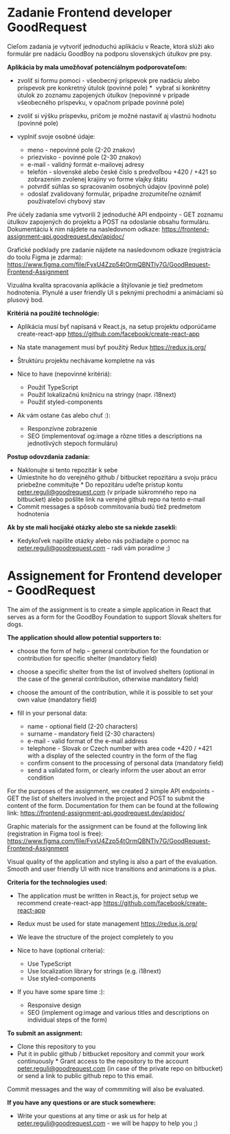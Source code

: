 # Zadanie Frontend developer GoodRequest

Cieľom zadania je vytvoriť jednoduchú aplikáciu v Reacte, ktorá slúži ako formulár pre nadáciu GoodBoy na podporu slovenských útulkov pre psy.

**Aplikácia by mala umožňovať potenciálnym podporovateľom:**

- zvoliť si formu pomoci - všeobecný príspevok pre nadáciu alebo príspevok pre konkretný útulok (povinné pole)
  \*  vybrať si konkrétny útulok zo zoznamu zapojených útulkov (nepovinné v prípade všeobecného príspevku, v opačnom prípade povinné pole)
- zvoliť si výšku príspevku, pričom je možné nastaviť aj vlastnú hodnotu (povinné pole)
- vyplniť svoje osobné údaje:

  - meno - nepovinné pole (2-20 znakov)
  - priezvisko - povinné pole (2-30 znakov)
  - e-mail - validný formát e-mailovej adresy
  - telefón - slovenské alebo české číslo s predvoľbou +420 / +421 so zobrazením zvolenej krajiny vo forme vlajky štátu
  - potvrdiť súhlas so spracovaním osobných údajov (povinné pole)
  - odoslať zvalidovaný formulár, prípadne zrozumiteľne oznámiť používateľovi chybový stav

Pre účely zadania sme vytvorili 2 jednoduché API endpointy - GET zoznamu útulkov zapojených do projektu a POST na odoslanie obsahu formuláru. Dokumentáciu k nim nájdete na nasledovnom odkaze: https://frontend-assignment-api.goodrequest.dev/apidoc/

Grafické podklady pre zadanie nájdete na nasledovnom odkaze (registrácia do toolu Figma je zdarma):
https://www.figma.com/file/FyxU4Zzp54tOrmQBNTly7G/GoodRequest-Frontend-Assignment

Vizuálna kvalita spracovania aplikácie a štýlovanie je tiež predmetom hodnotenia. Plynulé a user friendly UI s peknými prechodmi a animáciami sú plusový bod.

**Kritériá na použité technológie:**

- Aplikácia musí byť napísaná v React.js, na setup projektu odporúčame create-react-app https://github.com/facebook/create-react-app
- Na state management musí byť použitý Redux https://redux.js.org/
- Štruktúru projektu nechávame kompletne na vás
- Nice to have (nepovinné kritériá):

  - Použiť TypeScript
  - Použiť lokalizačnú knižnicu na stringy (napr. i18next)
  - Použiť styled-components

- Ak vám ostane čas alebo chuť :):

  - Responzívne zobrazenie
  - SEO (implementovať og:image a rôzne titles a descriptions na jednotlivých stepoch formuláru)

**Postup odovzdania zadania:**

- Naklonujte si tento repozitár k sebe
- Umiestnite ho do verejného github / bitbucket repozitáru a svoju prácu priebežne commitujte
  \* Do repozitáru udeľte prístup kontu peter.reguli@goodrequest.com (v prípade súkromného repo na bitbucket) alebo pošlite link na verejné github repo na tento e-mail
- Commit messages a spôsob commitovania budú tiež predmetom hodnotenia

**Ak by ste mali hocijaké otázky alebo ste sa niekde zasekli:**

- Kedykoľvek napíšte otázky alebo nás požiadajte o pomoc na peter.reguli@goodrequest.com - radi vám poradíme ;)

# Assignement for Frontend developer - GoodRequest

The aim of the assignment is to create a simple application in React that serves as a form for the GoodBoy Foundation to support Slovak shelters for dogs.

**The application should allow potential supporters to:**

- choose the form of help – general contribution for the foundation or contribution for specific shelter (mandatory field)
- choose a specific shelter from the list of involved shelters (optional in the case of the general contribution, otherwise mandatory field)
- choose the amount of the contribution, while it is possible to set your own value (mandatory field)
- fill in your personal data:

  - name - optional field (2-20 characters)
  - surname - mandatory field (2-30 characters)
  - e-mail - valid format of the e-mail address
  - telephone - Slovak or Czech number with area code +420 / +421 with a display of the selected country in the form of the flag
  - confirm consent to the processing of personal data (mandatory field)
  - send a validated form, or clearly inform the user about an error condition

For the purposes of the assignment, we created 2 simple API endpoints - GET the list of shelters involved in the project and POST to submit the content of the form. Documentation for them can be found at the following link: https://frontend-assignment-api.goodrequest.dev/apidoc/

Graphic materials for the assignment can be found at the following link (registration in Figma tool is free): https://www.figma.com/file/FyxU4Zzp54tOrmQBNTly7G/GoodRequest-Frontend-Assignment

Visual quality of the application and styling is also a part of the evaluation. Smooth and user friendly UI with nice transitions and animations is a plus.

**Criteria for the technologies used:**

- The application must be written in React.js, for project setup we recommend create-react-app https://github.com/facebook/create-react-app
- Redux must be used for state management https://redux.js.org/
- We leave the structure of the project completely to you
- Nice to have (optional criteria):

  - Use TypeScript
  - Use localization library for strings (e.g. i18next)
  - Use styled-components

- If you have some spare time :):

  - Responsive design
  - SEO (implement og:image and various titles and descriptions on individual steps of the form)

**To submit an assignment:**

- Clone this repository to you
- Put it in public github / bitbucket repository and commit your work continuously
  \* Grant access to the repository to the account peter.reguli@goodrequest.com (in case of the private repo on bitbucket) or send a link to public github repo to this email.

Commit messages and the way of commmiting will also be evaluated.

**If you have any questions or are stuck somewhere:**

- Write your questions at any time or ask us for help at peter.reguli@goodrequest.com - we will be happy to help you ;)
